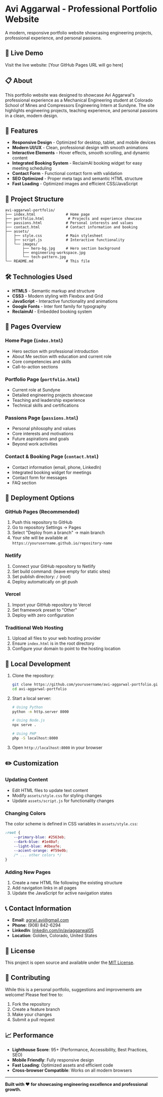 # Avi Aggarwal - Professional Portfolio Website

A modern, responsive portfolio website showcasing engineering projects, professional experience, and personal passions.

## 🌟 Live Demo

Visit the live website: [Your GitHub Pages URL will go here]

## 📋 About

This portfolio website was designed to showcase Avi Aggarwal's professional experience as a Mechanical Engineering student at Colorado School of Mines and Compressors Engineering Intern at Sundyne. The site highlights engineering projects, teaching experience, and personal passions in a clean, modern design.

## 🚀 Features

- **Responsive Design** - Optimized for desktop, tablet, and mobile devices
- **Modern UI/UX** - Clean, professional design with smooth animations
- **Interactive Elements** - Hover effects, smooth scrolling, and dynamic content
- **Integrated Booking System** - ReclaimAI booking widget for easy meeting scheduling
- **Contact Form** - Functional contact form with validation
- **SEO Optimized** - Proper meta tags and semantic HTML structure
- **Fast Loading** - Optimized images and efficient CSS/JavaScript

## 📁 Project Structure

```
avi-aggarwal-portfolio/
├── index.html              # Home page
├── portfolio.html           # Projects and experience showcase
├── passions.html           # Personal interests and values
├── contact.html            # Contact information and booking
├── assets/
│   ├── style.css           # Main stylesheet
│   ├── script.js           # Interactive functionality
│   └── images/
│       ├── hero-bg.jpg     # Hero section background
│       ├── engineering-workspace.jpg
│       └── tech-pattern.jpg
└── README.md               # This file
```

## 🛠️ Technologies Used

- **HTML5** - Semantic markup and structure
- **CSS3** - Modern styling with Flexbox and Grid
- **JavaScript** - Interactive functionality and animations
- **Google Fonts** - Inter font family for typography
- **ReclaimAI** - Embedded booking system

## 📱 Pages Overview

### Home Page (`index.html`)
- Hero section with professional introduction
- About Me section with education and current role
- Core competencies and skills
- Call-to-action sections

### Portfolio Page (`portfolio.html`)
- Current role at Sundyne
- Detailed engineering projects showcase
- Teaching and leadership experience
- Technical skills and certifications

### Passions Page (`passions.html`)
- Personal philosophy and values
- Core interests and motivations
- Future aspirations and goals
- Beyond work activities

### Contact & Booking Page (`contact.html`)
- Contact information (email, phone, LinkedIn)
- Integrated booking widget for meetings
- Contact form for messages
- FAQ section

## 🚀 Deployment Options

### GitHub Pages (Recommended)
1. Push this repository to GitHub
2. Go to repository Settings → Pages
3. Select "Deploy from a branch" → main branch
4. Your site will be available at `https://yourusername.github.io/repository-name`

### Netlify
1. Connect your GitHub repository to Netlify
2. Set build command: (leave empty for static sites)
3. Set publish directory: `/` (root)
4. Deploy automatically on git push

### Vercel
1. Import your GitHub repository to Vercel
2. Set framework preset to "Other"
3. Deploy with zero configuration

### Traditional Web Hosting
1. Upload all files to your web hosting provider
2. Ensure `index.html` is in the root directory
3. Configure your domain to point to the hosting location

## 🔧 Local Development

1. Clone the repository:
   ```bash
   git clone https://github.com/yourusername/avi-aggarwal-portfolio.git
   cd avi-aggarwal-portfolio
   ```

2. Start a local server:
   ```bash
   # Using Python
   python -m http.server 8000
   
   # Using Node.js
   npx serve .
   
   # Using PHP
   php -S localhost:8000
   ```

3. Open `http://localhost:8000` in your browser

## ✏️ Customization

### Updating Content
- Edit HTML files to update text content
- Modify `assets/style.css` for styling changes
- Update `assets/script.js` for functionality changes

### Changing Colors
The color scheme is defined in CSS variables in `assets/style.css`:
```css
:root {
    --primary-blue: #2563eb;
    --dark-blue: #1e40af;
    --light-blue: #dbeafe;
    --accent-orange: #f59e0b;
    /* ... other colors */
}
```

### Adding New Pages
1. Create a new HTML file following the existing structure
2. Add navigation links in all pages
3. Update the JavaScript for active navigation states

## 📞 Contact Information

- **Email**: agrwl.avi@gmail.com
- **Phone**: (908) 842-6294
- **LinkedIn**: [linkedin.com/in/aviaggarwal05](https://www.linkedin.com/in/aviaggarwal05/)
- **Location**: Golden, Colorado, United States

## 📄 License

This project is open source and available under the [MIT License](LICENSE).

## 🤝 Contributing

While this is a personal portfolio, suggestions and improvements are welcome! Please feel free to:
1. Fork the repository
2. Create a feature branch
3. Make your changes
4. Submit a pull request

## 📈 Performance

- **Lighthouse Score**: 95+ (Performance, Accessibility, Best Practices, SEO)
- **Mobile Friendly**: Fully responsive design
- **Fast Loading**: Optimized assets and efficient code
- **Cross-browser Compatible**: Works on all modern browsers

---

**Built with ❤️ for showcasing engineering excellence and professional growth.**


